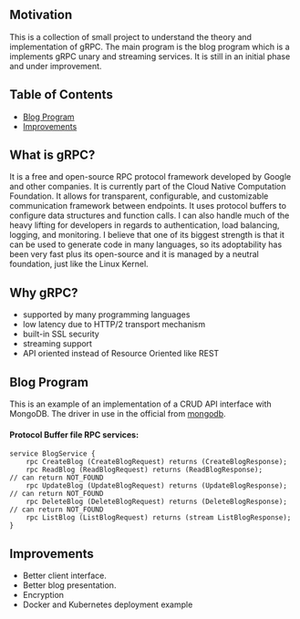 ## Motivation
This is a collection of small project to understand the theory and implementation of gRPC. The main program is the blog program which is a implements gRPC unary and streaming services. It is still in an initial phase and under improvement.

## Table of Contents
- [Blog Program](#blog-program)
- [Improvements](#improvements)

## What is gRPC?
It is a free and open-source RPC protocol framework developed by Google and other companies. 
It is currently part of the Cloud Native Computation Foundation. It allows for transparent, configurable, 
and customizable communication framework between endpoints. It uses protocol buffers to configure data structures 
and function calls. I can also handle much of the heavy lifting for developers in regards to authentication, 
load balancing, logging, and monitoring. I believe that one of its biggest strength is that it can be used to 
generate code in many languages, so its adoptability has been very fast plus its open-source and it is managed by a 
neutral foundation, just like the Linux Kernel.

## Why gRPC?
- supported by many programming languages
- low latency due to HTTP/2 transport mechanism
- built-in SSL security
- streaming support
- API oriented instead of Resource Oriented like REST

## Blog Program
This is an example of an implementation of a CRUD API interface with MongoDB. 
The driver in use in the official from [mongodb](https://github.com/mongodb/mongo-go-driver/).

#### Protocol Buffer file RPC services:
```
service BlogService {
    rpc CreateBlog (CreateBlogRequest) returns (CreateBlogResponse);
    rpc ReadBlog (ReadBlogRequest) returns (ReadBlogResponse);          // can return NOT_FOUND
    rpc UpdateBlog (UpdateBlogRequest) returns (UpdateBlogResponse);    // can return NOT_FOUND
    rpc DeleteBlog (DeleteBlogRequest) returns (DeleteBlogResponse);    // can return NOT_FOUND
    rpc ListBlog (ListBlogRequest) returns (stream ListBlogResponse);
}
```

## Improvements
- Better client interface.
- Better blog presentation.
- Encryption
- Docker and Kubernetes deployment example

